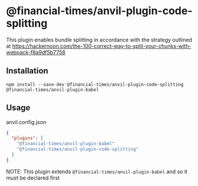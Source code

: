# @financial-times/anvil-plugin-code-splitting

This plugin enables bundle splitting in accordance with the strategy outlined at https://hackernoon.com/the-100-correct-way-to-split-your-chunks-with-webpack-f8a9df5b7758

## Installation

```
npm install --save-dev @financial-times/anvil-plugin-code-splitting @financial-times/anvil-plugin-babel
```

## Usage

anvil.config.json

```json
{
  "plugins": [
    "@financial-times/anvil-plugin-babel"
    "@financial-times/anvil-plugin-code-splitting"
  ]
}
```

NOTE: This plugin extends `@financial-times/anvil-plugin-babel` and so it must be declared first
